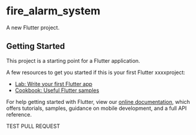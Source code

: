 # fire_alarm_system

A new Flutter project.

## Getting Started

This project is a starting point for a Flutter application.

A few resources to get you started if this is your first Flutter xxxxproject:

- [Lab: Write your first Flutter app](https://flutter.dev/docs/get-started/codelab)
- [Cookbook: Useful Flutter samples](https://flutter.dev/docs/cookbook)

For help getting started with Flutter, view our
[online documentation](https://flutter.dev/docs), which offers tutorials,
samples, guidance on mobile development, and a full API reference.

TEST PULL REQUEST